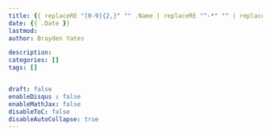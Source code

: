 ```yaml
---
title: {{ replaceRE "[0-9]{2,}" "" .Name | replaceRE "^-*" "" | replaceRE "-" " " | title }}
date: {{ .Date }}
lastmod: 
author: Brayden Yates

description: 
categories: []
tags: []


draft: false
enableDisqus : false
enableMathJax: false
disableToC: false
disableAutoCollapse: true
---
```


